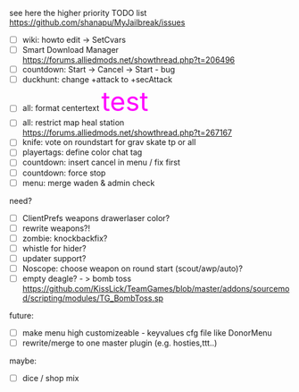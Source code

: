 see here the higher priority TODO list
https://github.com/shanapu/MyJailbreak/issues
  
  
  
  
  
- [ ] wiki: howto edit -> SetCvars
- [ ] Smart Download Manager https://forums.alliedmods.net/showthread.php?t=206496
- [ ] countdown: Start -> Cancel -> Start - bug
- [ ] duckhunt: change +attack to +secAttack
- [ ] all: format centertext <font size='30' color='#FF00FF'>test</font>
- [ ] all: restrict map heal station https://forums.alliedmods.net/showthread.php?t=267167
- [ ] knife: vote on roundstart for grav skate tp or all
- [ ] playertags: define color chat tag
- [ ] countdown: insert cancel in menu / fix first
- [ ] countdown: force stop
- [ ] menu: merge waden & admin check

need?
- [ ] ClientPrefs weapons drawerlaser color?
- [ ] rewrite weapons?!
- [ ] zombie: knockbackfix?
- [ ] whistle for hider?
- [ ] updater support?
- [ ] Noscope: choose weapon on round start (scout/awp/auto)?
- [ ] empty deagle? - > bomb toss https://github.com/KissLick/TeamGames/blob/master/addons/sourcemod/scripting/modules/TG_BombToss.sp

future:
- [ ] make menu high customizeable - keyvalues cfg file like DonorMenu
- [ ] rewrite/merge to one master plugin (e.g. hosties,ttt..)

maybe:
- [ ] dice / shop mix
